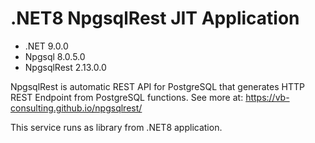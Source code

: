 # .NET8 NpgsqlRest JIT Application

- .NET          9.0.0
- Npgsql        8.0.5.0
- NpgsqlRest    2.13.0.0

NpgsqlRest is automatic REST API for PostgreSQL that generates HTTP REST Endpoint from PostgreSQL functions. See more at: https://vb-consulting.github.io/npgsqlrest/

This service runs as library from .NET8 application.
